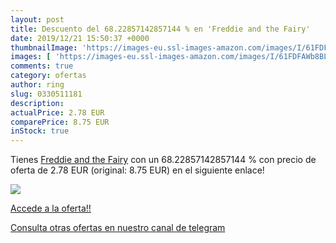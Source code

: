 ```yaml
---
layout: post
title: Descuento del 68.22857142857144 % en 'Freddie and the Fairy'
date: 2019/12/21 15:50:37 +0000
thumbnailImage: 'https://images-eu.ssl-images-amazon.com/images/I/61FDFAWb8BL._SL200_.jpg'
images: [ 'https://images-eu.ssl-images-amazon.com/images/I/61FDFAWb8BL._SL200_.jpg' ]
comments: true
category: ofertas
author: ring
slug: 0330511181
description:
actualPrice: 2.78 EUR
comparePrice: 8.75 EUR
inStock: true
---
```


Tienes [Freddie and the Fairy](https://www.amazon.com/dp/0330511181/?tag=redken08-20) con un 68.22857142857144 % con precio de oferta de 2.78 EUR (original: 8.75 EUR) en el siguiente enlace!

[![](https://images-eu.ssl-images-amazon.com/images/I/61FDFAWb8BL._SL200_.jpg)](https://www.amazon.com/dp/0330511181/?tag=redken08-20)

[Accede a la oferta!!](https://www.amazon.com/dp/0330511181/?tag=redken08-20)

[Consulta otras ofertas en nuestro canal de telegram](https://t.me/s/ofertas25)
